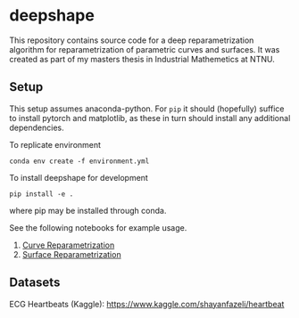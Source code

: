 # deepshape
This repository contains source code for a deep reparametrization algorithm for reparametrization of parametric curves and surfaces. It was created as part of my masters thesis in Industrial Mathemetics at NTNU.

## Setup
This setup assumes anaconda-python. For `pip` it should (hopefully) suffice to install pytorch and matplotlib, as these in turn should install any additional dependencies.

To replicate environment
```
conda env create -f environment.yml
```

To install deepshape for development
```
pip install -e .
```
where pip may be installed through conda.


See the following notebooks for example usage.
1. [Curve Reparametrization](example-notebooks/curves-reparametrization.ipynb)
2. [Surface Reparametrization](example-notebooks/surfaces-reparametrization.ipynb)


## Datasets
ECG Heartbeats (Kaggle): https://www.kaggle.com/shayanfazeli/heartbeat

